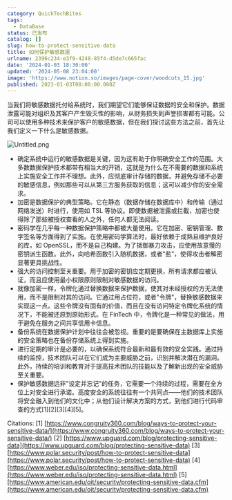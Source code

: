 ```yaml
---
category: QuickTechBites
tags:
  - DataBase
status: 已发布
catalog: []
slug: how-to-protect-sensitive-data
title: 如何保护敏感数据
urlname: 2396c234-e3f9-4248-85f4-d5de7c665fac
date: '2024-01-03 18:30:00'
updated: '2024-05-08 23:04:00'
image: 'https://www.notion.so/images/page-cover/woodcuts_15.jpg'
published: 2023-01-03T08:00:00.000Z
---
```


当我们将敏感数据托付给系统时，我们期望它们能够保证数据的安全和保护。数据泄露可能对组织及其客户产生毁灭性的影响，从财务损失到声誉损害都有可能。公司可以使用多种技术来保护客户的敏感数据，但在我们探讨这些方法之前，首先让我们定义一下什么是敏感数据。


![Untitled.png](https://prod-files-secure.s3.us-west-2.amazonaws.com/5d24fe63-e567-4804-86f9-9fdc62e13082/aa7e6578-50d6-4f37-a4e4-28071bd0fba3/Untitled.png?X-Amz-Algorithm=AWS4-HMAC-SHA256&X-Amz-Content-Sha256=UNSIGNED-PAYLOAD&X-Amz-Credential=ASIAZI2LB466TLQP5373%2F20250222%2Fus-west-2%2Fs3%2Faws4_request&X-Amz-Date=20250222T213258Z&X-Amz-Expires=3600&X-Amz-Security-Token=IQoJb3JpZ2luX2VjEMn%2F%2F%2F%2F%2F%2F%2F%2F%2F%2FwEaCXVzLXdlc3QtMiJGMEQCIGnlV2Uj4HdEJXcVfatwvy7NlyWXPYQdmxd3eWoWk8o3AiA3bBAQCFw0W7D6jVabH1vAvcpnqdd8E7yPd16OsJEZJSqIBAjy%2F%2F%2F%2F%2F%2F%2F%2F%2F%2F8BEAAaDDYzNzQyMzE4MzgwNSIMtiBciJFBMqUvA3GlKtwDRRfoD0S7aCl36a%2FX48pvMohRZi9UIMDQy5Q1vZv3Ouraj4tUVKYlED3B2ZQwDFCHxKwWkyWxvKz0tYnILzfL%2F%2FIGlyt4xXu5FguTk1RIMqH417AkNEooBOAOrFQDsJVVo4MELlyPvLgqmF%2BBJolsjziC63xFfk7CyqjW8t0m662q%2BC8yXkywmRHzpL3z%2F6lNE9kLkWTIDyS0An%2Fx0CNjzX3jHoKtzydNBoBw6iy72QXBZtLXiOe6ld2q6eaPmlJd4Rzdem%2BPMj8eSo8%2FTNcVr74gxubjGy8f8lTfr6vOeI4OQ982w%2FpjS2jvzVpljzXMUy44STleXZQe%2FbFJYb3ysENg2ydwb4lVmYvj3yydI11VXYEECF1dage%2BgJUgEJ2OVeZ1JXvqzs%2BOonpQUDhtTXOBDH5uckrjpWMQ9N0q%2BlTr6DxVNdG3J6eKqdARwsQsoI3F%2B1N29rUp5%2BWVBv2vYKzCJo6K%2BzriIrShiyh6wcOqnFyj3upX1UcJT1PmfScEpaEVMYMUCZ4f1q%2BG0wL%2BcB3s63JM2R96ENu8xpEZLp8Ayi2BcpCrMf1VRwTxdSZSxvYd1u94SQBIHd9aIqwCFmvulQXIlZwLJQo6kxxWy%2FV%2Fk7tccRKJN8f3p5Ywp4DovQY6pgGlwYeuYVuKuaAL5WrOxmO9iXo4e9BdALEb0rGEOPrePh%2B4%2BoFF0k%2FhHJCwUuMWM2mxwb1fyK3f1Zb%2Bc7IVP%2Fqk66bsyaOvq4vJz63ovrZYGo7K%2FAIz8F0D3d3T5RT6VrhqW6EMFO9cEVbqzJViUAa0PsWfhh1a6E%2FFhTyj1hHe1SosAmvlOS5NwO4mStHIyPAfhy7i%2FxcZIvpi8KN3mDTDZ8XypE5n&X-Amz-Signature=d15b4bc20500e789d4e944bd2914d405f2bc1f522f7469d84fd2ad616b1aee99&X-Amz-SignedHeaders=host&x-id=GetObject)

- 确定系统中运行的敏感数据是关键，因为这有助于你明确安全工作的范围。大多数数据保护技术都带有相当大的开销，这就是为什么在不需要的数据和系统上实施安全工作并不理想。此外，应彻底审计存储的数据，并避免存储不必要的敏感信息，例如那些可以从第三方服务获取的信息；这可以减少你的安全需求。
- 加密是数据保护的典型策略。它在静态（数据存储在数据库中）和传输（通过网络发送）时进行，使用如 TSL 等协议。即使数据被泄露或拦截，加密也使得除了那些被授权查看的人之外，任何人都无法阅读。
- 密码学在几乎每一种数据保护策略中都被大量使用。它在加密、密钥管理、数字签名等方面得到了实施。在使用密码学算法时，最好依赖于成熟且维护良好的库，如 OpenSSL，而不是自己构建。为了抵御暴力攻击，应使用故意慢的密钥派生函数。此外，向哈希函数引入随机数据，或者"盐"，使得攻击者解密显著更具挑战性。
- 强大的访问控制至关重要。用于加密的密钥应定期更换，所有请求都应被认证，而且应使用最小权限原则限制对敏感数据的访问。
- 就像加密一样，令牌化通过替换数据来保护数据，使其对未经授权的方无法使用，而不是限制对其的访问。它通过用占位符，或者"令牌"，替换敏感数据来实现这一点。这些令牌没有固有的价值，而且在没有访问特定令牌化系统的情况下，不能被还原到原始形式。在 FinTech 中，令牌化是一种常见的做法，用于避免在服务之间共享信用卡信息。
- 备份系统在数据保护计划中往往会被忽视。重要的是要确保在主数据库上实施的安全策略也在备份存储系统上得到实施。
- 进行定期的审计是必要的，以确保系统符合最新和最有效的安全实践。通过持续的监控，技术团队可以在它们成为主要威胁之前，识别并解决潜在的漏洞。此外，持续的培训和教育对于提高技术团队的技能以及了解新出现的安全威胁至关重要。
- 保护敏感数据远非"设定并忘记"的任务，它需要一个持续的过程，需要在全方位上对安全进行承诺。高度安全的系统往往有一个共同点——他们的技术团队将安全融入到他们的文化中；从他们设计解决方案的方式，到他们进行代码审查的方式[1][2][3][4][5]。

Citations:
[1] [https://www.congruity360.com/blog/ways-to-protect-your-sensitive-data/](https://www.congruity360.com/blog/ways-to-protect-your-sensitive-data/)
[2] [https://www.upguard.com/blog/protecting-sensitive-data](https://www.upguard.com/blog/protecting-sensitive-data)
[3] [https://www.polar.security/post/how-to-protect-sensitive-data](https://www.polar.security/post/how-to-protect-sensitive-data)
[4] [https://www.weber.edu/iso/protecting-sensitive-data.html](https://www.weber.edu/iso/protecting-sensitive-data.html)
[5] [https://www.american.edu/oit/security/protecting-sensitive-data.cfm](https://www.american.edu/oit/security/protecting-sensitive-data.cfm)

